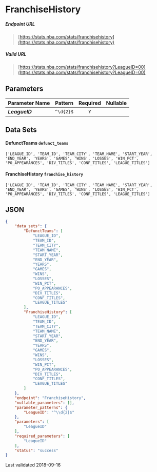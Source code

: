 # FranchiseHistory

##### Endpoint URL
>[https://stats.nba.com/stats/franchisehistory](https://stats.nba.com/stats/franchisehistory)

##### Valid URL
>[https://stats.nba.com/stats/franchisehistory?LeagueID=00](https://stats.nba.com/stats/franchisehistory?LeagueID=00)

## Parameters
Parameter Name | Pattern | Required | Nullable
------------ | :-----------: | :---: | :---:
_**LeagueID**_ | `^\d{2}$` | `Y` |  | 

## Data Sets
#### DefunctTeams `defunct_teams`
```text
['LEAGUE_ID', 'TEAM_ID', 'TEAM_CITY', 'TEAM_NAME', 'START_YEAR', 'END_YEAR', 'YEARS', 'GAMES', 'WINS', 'LOSSES', 'WIN_PCT', 'PO_APPEARANCES', 'DIV_TITLES', 'CONF_TITLES', 'LEAGUE_TITLES']
```

#### FranchiseHistory `franchise_history`
```text
['LEAGUE_ID', 'TEAM_ID', 'TEAM_CITY', 'TEAM_NAME', 'START_YEAR', 'END_YEAR', 'YEARS', 'GAMES', 'WINS', 'LOSSES', 'WIN_PCT', 'PO_APPEARANCES', 'DIV_TITLES', 'CONF_TITLES', 'LEAGUE_TITLES']
```


## JSON
```json
{
    "data_sets": {
        "DefunctTeams": [
            "LEAGUE_ID",
            "TEAM_ID",
            "TEAM_CITY",
            "TEAM_NAME",
            "START_YEAR",
            "END_YEAR",
            "YEARS",
            "GAMES",
            "WINS",
            "LOSSES",
            "WIN_PCT",
            "PO_APPEARANCES",
            "DIV_TITLES",
            "CONF_TITLES",
            "LEAGUE_TITLES"
        ],
        "FranchiseHistory": [
            "LEAGUE_ID",
            "TEAM_ID",
            "TEAM_CITY",
            "TEAM_NAME",
            "START_YEAR",
            "END_YEAR",
            "YEARS",
            "GAMES",
            "WINS",
            "LOSSES",
            "WIN_PCT",
            "PO_APPEARANCES",
            "DIV_TITLES",
            "CONF_TITLES",
            "LEAGUE_TITLES"
        ]
    },
    "endpoint": "FranchiseHistory",
    "nullable_parameters": [],
    "parameter_patterns": {
        "LeagueID": "^\\d{2}$"
    },
    "parameters": [
        "LeagueID"
    ],
    "required_parameters": [
        "LeagueID"
    ],
    "status": "success"
}
```

Last validated 2018-09-16